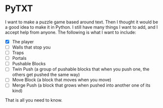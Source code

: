 # PyTXT

I want to make a puzzle game based around text. Then I thought it would be a good idea to make it in Python.
I still have many things I want to add, and I accept help from anyone. The following is what I want to include:
 - [x] The player
 - [ ] Walls that stop you
 - [ ] Traps
 - [ ] Portals
 - [ ] Pushable Blocks
 - [ ] Twin Push (a group of pushable blocks that when you push one, the others get pushed the same way)
 - [ ] Move Block (a block that moves when you move)
 - [ ] Merge Push (a block that grows when pushed into another one of its kind)

That is all you need to know.
